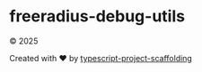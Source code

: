 # freeradius-debug-utils

&copy; 2025

Created with ♥ by [typescript-project-scaffolding](https://github.com/Trickfilm400/typescript-project-scaffolding)